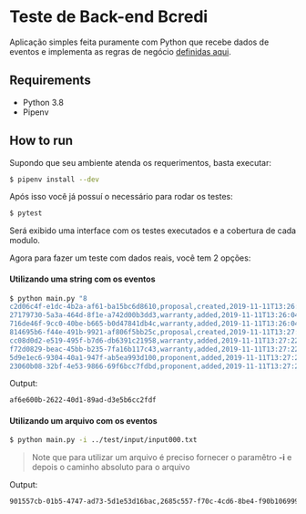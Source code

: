 # Teste de Back-end Bcredi

Aplicação simples feita puramente com Python que recebe dados de eventos e implementa as regras de negócio [definidas aqui](https://github.com/guimunarolo/teste-backends/blob/master/README.md).


## Requirements

- Python 3.8
- Pipenv


## How to run

Supondo que seu ambiente atenda os requerimentos, basta executar:

```bash
$ pipenv install --dev
```

Após isso você já possuí o necessário para rodar os testes:

```bash
$ pytest
```

Será exibido uma interface com os testes executados e a cobertura de cada modulo.

Agora para fazer um teste com dados reais, você tem 2 opções:

#### Utilizando uma string com os eventos

```bash
$ python main.py "8
c2d06c4f-e1dc-4b2a-af61-ba15bc6d8610,proposal,created,2019-11-11T13:26:04Z,bd6abe95-7c44-41a4-92d0-edf4978c9f4e,684397.0,72
27179730-5a3a-464d-8f1e-a742d00b3dd3,warranty,added,2019-11-11T13:26:04Z,bd6abe95-7c44-41a4-92d0-edf4978c9f4e,6b5fc3f9-bb6b-4145-9891-c7e71aa87ca2,1967835.53,ES
716de46f-9cc0-40be-b665-b0d47841db4c,warranty,added,2019-11-11T13:26:04Z,bd6abe95-7c44-41a4-92d0-edf4978c9f4e,1750dfe8-fac7-4913-b946-ab538dce0977,1608429.56,GO
814695b6-f44e-491b-9921-af806f5bb25c,proposal,created,2019-11-11T13:27:22Z,af6e600b-2622-40d1-89ad-d3e5b6cc2fdf,2908382.0,108
cc08d0d2-e519-495f-b7d6-db6391c21958,warranty,added,2019-11-11T13:27:22Z,af6e600b-2622-40d1-89ad-d3e5b6cc2fdf,37113e50-26ae-48d2-aaf4-4cda8fa76c79,6040545.22,BA
f72d0829-beac-45bb-b235-7fa16b117c43,warranty,added,2019-11-11T13:27:22Z,af6e600b-2622-40d1-89ad-d3e5b6cc2fdf,8ade6e09-cb60-4a97-abbb-b73bf4bd8f76,6688872.79,DF
5d9e1ec6-9304-40a1-947f-ab5ea993d100,proponent,added,2019-11-11T13:27:22Z,af6e600b-2622-40d1-89ad-d3e5b6cc2fdf,2213ea91-4a3c-46a3-b3a7-ff55c2888561,Kathline Ferry,50,168896.38,true
23060b08-32bf-4e53-9866-69f6bcc7fdbd,proponent,added,2019-11-11T13:27:22Z,af6e600b-2622-40d1-89ad-d3e5b6cc2fdf,7526214a-cd5b-4e49-a723-e031bc82dcef,Merle Leuschke,50,143081.9,false"
```

Output:

```bash
af6e600b-2622-40d1-89ad-d3e5b6cc2fdf
```

#### Utilizando um arquivo com os eventos

```bash
$ python main.py -i ../test/input/input000.txt
```

> Note que para utilizar um arquivo é preciso fornecer o paramêtro **-i** e depois o caminho absoluto para o arquivo

Output:

```bash
901557cb-01b5-4747-ad73-5d1e53d16bac,2685c557-f70c-4cd6-8be4-f90b10699963,20906979-43e1-4c1a-9c38-f4538b576cc5
```
